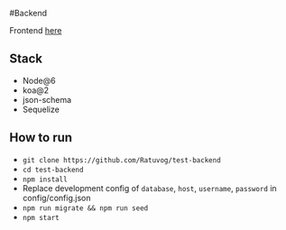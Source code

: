 #Backend

Frontend [here](https://github.com/Ratuvog/test-client)

## Stack
- Node@6
- koa@2
- json-schema
- Sequelize

## How to run
- `git clone https://github.com/Ratuvog/test-backend`
- `cd test-backend`
- `npm install`
- Replace development config of `database`, `host`, `username`, `password` in config/config.json
- `npm run migrate && npm run seed`
- `npm start`